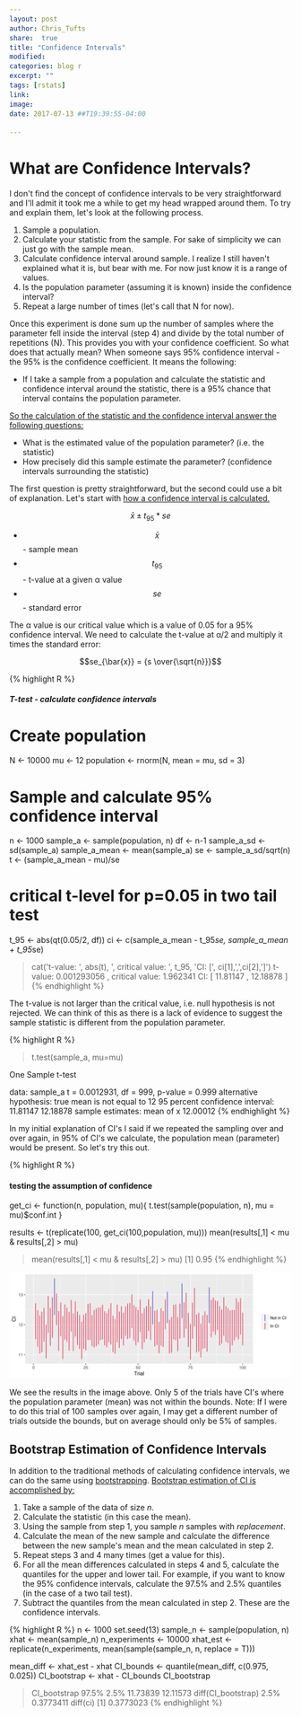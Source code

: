 ```yaml
---
layout: post
author: Chris_Tufts
share:  true
title: "Confidence Intervals"
modified:
categories: blog r
excerpt: ""
tags: [rstats]
link:
image:
date: 2017-07-13 ##T19:39:55-04:00

---
```


# What are Confidence Intervals?

I don't find the concept of confidence intervals to be very straightforward
and I'll admit it took me a while to get my head wrapped around them. To
try and explain them, let's look at the following process.

1. Sample a population.
2. Calculate your statistic from the sample. For sake of simplicity we can just
go with the sample mean.
3. Calculate confidence interval around sample. I realize I still haven't explained
what it is, but bear with me. For now just know it is a range of values.  
4. Is the population parameter (assuming it is known) inside the confidence interval?
5. Repeat a large number of times (let's call that N for now).

Once this experiment is done sum up the number of samples where the parameter
fell inside the interval (step 4) and divide by the total number of repetitions (N).
This provides you with your confidence coefficient. So what does that actually mean?
When someone says 95% confidence interval - the 95% is the confidence coefficient.
It means the following:

* If I take a sample from a population and calculate the statistic and confidence interval around the statistic, there is a 95% chance that interval contains the population
parameter.

[So the calculation of the statistic and the confidence interval answer the following
questions:](http://medblog.stanford.edu/lane-faq/archives/PValuesAugust2007.pdf)

* What is the estimated value of the population parameter? (i.e. the statistic)
* How precisely did this sample estimate the parameter? (confidence intervals surrounding
    the statistic)

The first question is pretty straightforward, but the second could use a bit of
explanation.  Let's start with [how a confidence interval is calculated.](http://www.itl.nist.gov/div898/handbook/eda/section3/eda352.htm)

<span>$$ \bar{x} \pm t_{95} * se $$ </span>

* $$\bar{x}$$ - sample mean
* $$t_{95}$$ - t-value at a given &alpha; value
* $$se$$ - standard error

The &alpha; value is our critical value which is a value of 0.05 for a 95%
confidence interval. We need to calculate the t-value at &alpha;/2 and multiply
it times the standard error:

<span>$$se_{\bar{x}} = {s \over{\sqrt{n}}}$$</span>


{% highlight R %}
##### T-test - calculate confidence intervals ####

# Create population
N <- 10000
mu <- 12
population <- rnorm(N, mean = mu, sd = 3)


# Sample and calculate 95% confidence interval
n <- 1000
sample_a <- sample(population, n)
df <- n-1
sample_a_sd   <- sd(sample_a)
sample_a_mean <- mean(sample_a)
se <- sample_a_sd/sqrt(n)
t <- (sample_a_mean - mu)/se

# critical t-level for p=0.05 in two tail test
t_95 <- abs(qt(0.05/2, df))
ci <- c(sample_a_mean - t_95*se, sample_a_mean + t_95*se)

> cat('t-value: ', abs(t), ', critical value: ', t_95, 'CI: [', ci[1],',',ci[2],']')
t-value:  0.001293056 , critical value:  1.962341 CI: [ 11.81147 , 12.18878 ]
{% endhighlight %}

The t-value is not larger than the critical value, i.e. null hypothesis is
not rejected. We can think of this as there is a lack of evidence to suggest
the sample statistic is different from the population parameter.

{% highlight R %}
> t.test(sample_a, mu=mu)

One Sample t-test

data:  sample_a
t = 0.0012931, df = 999, p-value = 0.999
alternative hypothesis: true mean is not equal to 12
95 percent confidence interval:
11.81147 12.18878
sample estimates:
mean of x
12.00012
{% endhighlight %}

In my initial explanation of CI's I said if we repeated the sampling over and over
again, in 95% of CI's we calculate, the population mean (parameter) would be present. So let's try this out.

{% highlight R %}
#### testing the assumption of confidence ####
get_ci <- function(n, population, mu){
  t.test(sample(population, n), mu = mu)$conf.int
}

results <- t(replicate(100, get_ci(100,population, mu)))
mean(results[,1] < mu & results[,2] > mu)
> mean(results[,1] < mu & results[,2] > mu)
[1] 0.95
{% endhighlight %}

<img src='/images/CI/100_trials.svg'>

We see the results in the image above. Only 5 of the trials have CI's where
the population parameter (mean) was not within the bounds. Note: If I were to
do this trial of 100 samples over again, I may get a different number of trials
outside the bounds, but on average should only be 5% of samples.


## Bootstrap Estimation of Confidence Intervals
In addition to the traditional methods of calculating confidence intervals, we
can do the same using [bootstrapping](http://www.mit.edu/~6.s085/notes/lecture5.pdf).
[Bootstrap estimation of CI is accomplished by:](https://ocw.mit.edu/courses/mathematics/18-05-introduction-to-probability-and-statistics-spring-2014/readings/MIT18_05S14_Reading24.pdf)

1. Take a sample of the data of size <i>n</i>.
2. Calculate the statistic (in this case the mean).
3. Using the sample from step 1, you sample <i>n</i> samples with <i>replacement</i>.
4. Calculate the mean of the new sample and calculate the difference between
the new sample's mean and the mean calculated in step 2.
5. Repeat steps 3 and 4 many times (get a value for this).
6. For all the mean differences calculated in steps 4 and 5, calculate the
quantiles for the upper and lower tail. For example, if you want to know the
95% confidence intervals, calculate the 97.5% and 2.5% quantiles (in the case of a two tail test).
7. Subtract the quantiles from the mean calculated in step 2. These are the confidence intervals.



{% highlight R %}
n <- 1000
set.seed(13)
sample_n <- sample(population, n)
xhat <- mean(sample_n)
n_experiments <- 10000
xhat_est <- replicate(n_experiments, mean(sample(sample_n, n, replace = T)))

mean_diff <- xhat_est - xhat
CI_bounds <- quantile(mean_diff, c(0.975, 0.025))
CI_bootstrap <- xhat - CI_bounds
CI_bootstrap
> CI_bootstrap
   97.5%     2.5%
11.73839 12.11573
> diff(CI_bootstrap)
     2.5%
0.3773411
> diff(ci)
[1] 0.3773023
{% endhighlight %}


[jekyll-gh]: https://github.com/jekyll/jekyll
[jekyll]:    http://jekyllrb.com
